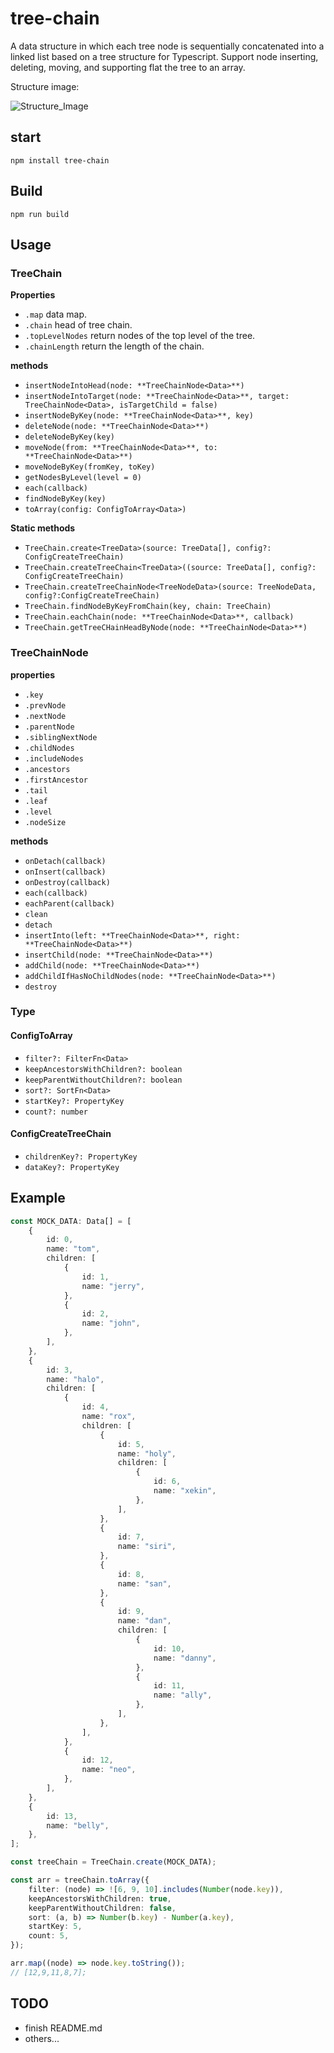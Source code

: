 # tree-chain

A data structure in which each tree node is sequentially concatenated into a linked list based on a tree structure for Typescript. Support node inserting, deleting, moving, and supporting flat the tree to an array.

Structure image:

![Structure_Image](https://github.com/Xekin97/tree-chain/assets/25792845/c4bafe01-57f2-435a-b564-9d3fed363d4f)

## start

```
npm install tree-chain
```

## Build

```
npm run build
```

## Usage

### TreeChain<Data>

**Properties**

-   `.map` data map.
-   `.chain` head of tree chain.
-   `.topLevelNodes` return nodes of the top level of the tree.
-   `.chainLength` return the length of the chain.

**methods**

-   `insertNodeIntoHead(node: **TreeChainNode<Data>**)`
-   `insertNodeIntoTarget(node: **TreeChainNode<Data>**, target: TreeChainNode<Data>, isTargetChild = false)`
-   `insertNodeByKey(node: **TreeChainNode<Data>**, key)`
-   `deleteNode(node: **TreeChainNode<Data>**)`
-   `deleteNodeByKey(key)`
-   `moveNode(from: **TreeChainNode<Data>**, to: **TreeChainNode<Data>**)`
-   `moveNodeByKey(fromKey, toKey)`
-   `getNodesByLevel(level = 0)`
-   `each(callback)`
-   `findNodeByKey(key)`
-   `toArray(config: ConfigToArray<Data>)`

**Static methods**

-   `TreeChain.create<TreeData>(source: TreeData[], config?: ConfigCreateTreeChain)`
-   `TreeChain.createTreeChain<TreeData>((source: TreeData[], config?: ConfigCreateTreeChain)`
-   `TreeChain.createTreeChainNode<TreeNodeData>(source: TreeNodeData, config?:ConfigCreateTreeChain)`
-   `TreeChain.findNodeByKeyFromChain(key, chain: TreeChain)`
-   `TreeChain.eachChain(node: **TreeChainNode<Data>**, callback)`
-   `TreeChain.getTreeCHainHeadByNode(node: **TreeChainNode<Data>**)`

### TreeChainNode<Data>

**properties**

-   `.key`
-   `.prevNode`
-   `.nextNode`
-   `.parentNode`
-   `.siblingNextNode`
-   `.childNodes`
-   `.includeNodes`
-   `.ancestors`
-   `.firstAncestor`
-   `.tail`
-   `.leaf`
-   `.level`
-   `.nodeSize`

**methods**

-   `onDetach(callback)`
-   `onInsert(callback)`
-   `onDestroy(callback)`
-   `each(callback)`
-   `eachParent(callback)`
-   `clean`
-   `detach`
-   `insertInto(left: **TreeChainNode<Data>**, right: **TreeChainNode<Data>**)`
-   `insertChild(node: **TreeChainNode<Data>**)`
-   `addChild(node: **TreeChainNode<Data>**)`
-   `addChildIfHasNoChildNodes(node: **TreeChainNode<Data>**)`
-   `destroy`

### Type

#### ConfigToArray

-   `filter?: FilterFn<Data>`
-   `keepAncestorsWithChildren?: boolean`
-   `keepParentWithoutChildren?: boolean`
-   `sort?: SortFn<Data>`
-   `startKey?: PropertyKey`
-   `count?: number`

#### ConfigCreateTreeChain

-   `childrenKey?: PropertyKey`
-   `dataKey?: PropertyKey`

## Example

```typescript
const MOCK_DATA: Data[] = [
	{
		id: 0,
		name: "tom",
		children: [
			{
				id: 1,
				name: "jerry",
			},
			{
				id: 2,
				name: "john",
			},
		],
	},
	{
		id: 3,
		name: "halo",
		children: [
			{
				id: 4,
				name: "rox",
				children: [
					{
						id: 5,
						name: "holy",
						children: [
							{
								id: 6,
								name: "xekin",
							},
						],
					},
					{
						id: 7,
						name: "siri",
					},
					{
						id: 8,
						name: "san",
					},
					{
						id: 9,
						name: "dan",
						children: [
							{
								id: 10,
								name: "danny",
							},
							{
								id: 11,
								name: "ally",
							},
						],
					},
				],
			},
			{
				id: 12,
				name: "neo",
			},
		],
	},
	{
		id: 13,
		name: "belly",
	},
];

const treeChain = TreeChain.create(MOCK_DATA);

const arr = treeChain.toArray({
	filter: (node) => ![6, 9, 10].includes(Number(node.key)),
	keepAncestorsWithChildren: true,
	keepParentWithoutChildren: false,
	sort: (a, b) => Number(b.key) - Number(a.key),
	startKey: 5,
	count: 5,
});

arr.map((node) => node.key.toString());
// [12,9,11,8,7];
```

## TODO

-   finish README.md
-   others...
